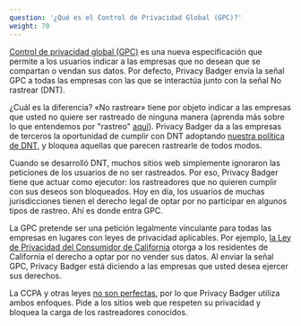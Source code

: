 ```yaml
---
question: '¿Qué es el Control de Privacidad Global (GPC)?'
weight: 70
---
```


[Control de privacidad global (GPC)](https://globalprivacycontrol.org/) es una nueva especificación que permite a los usuarios indicar a las empresas que no desean que se compartan o vendan sus datos. Por defecto, Privacy Badger envía la señal GPC a todas las empresas con las que se interactúa junto con la señal No rastrear (DNT).

¿Cuál es la diferencia? «No rastrear» tiene por objeto indicar a las empresas que usted no quiere ser rastreado de ninguna manera (aprenda más sobre lo que entendemos por "rastreo" [aquí](https://www.eff.org/pages/understanding-effs-do-not-track-policy-universal-opt-out-tracking)). Privacy Badger da a las empresas de terceros la oportunidad de cumplir con DNT adoptando [nuestra política de DNT](https://www.eff.org/dnt-policy/), y bloquea aquellas que parecen rastrearle de todos modos.

Cuando se desarrolló DNT, muchos sitios web simplemente ignoraron las peticiones de los usuarios de no ser rastreados. Por eso, Privacy Badger tiene que actuar como ejecutor: los rastreadores que no quieren cumplir con sus deseos son bloqueados. Hoy en día, los usuarios de muchas jurisdicciones tienen el derecho legal de optar por no participar en algunos tipos de rastreo. Ahí es donde entra GPC.

La GPC pretende ser una petición legalmente vinculante para todas las empresas en lugares con leyes de privacidad aplicables. Por ejemplo, [la Ley de Privacidad del Consumidor de California](https://theccpa.org) otorga a los residentes de California el derecho a optar por no vender sus datos. Al enviar la señal GPC, Privacy Badger está diciendo a las empresas que usted desea ejercer sus derechos.

La CCPA y otras leyes [no son perfectas](https://advocacy.consumerreports.org/press_release/consumer-reports-study-finds-significant-obstacles-to-exercising-california-privacy-rights/), por lo que Privacy Badger utiliza ambos enfoques. Pide a los sitios web que respeten su privacidad y bloquea la carga de los rastreadores conocidos.
